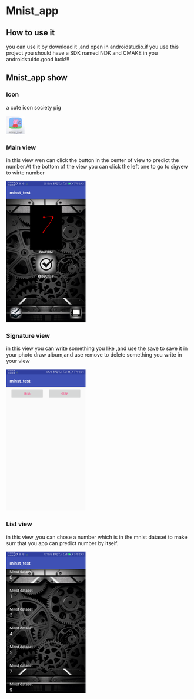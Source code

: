 # Mnist_app
## How to use it
 you can use it by download it ,and open in androidstudio.if you use this project you should have a SDK named NDK and CMAKE
 in  you androidstuido.good luck!!!
 ## Mnist_app show
 ### Icon
 a cute icon society pig
 
 <img src="https://github.com/ruoyuGao/minst_app_android/blob/master/icon.png" width="50" height="50" alt="图片加载失败时，显示这段字"/>
 
 ### Main view
 in this view wen can click the button in the center of view to predict the number.At the bottom of the view you can click the left one to go to sigvew to wirte number
 
<img src="https://github.com/ruoyuGao/minst_app_android/blob/master/predict_show.png" width="216" height="384" alt="图片加载失败时，显示这段字"/>

### Signature view
in this view you can write something you like ,and use the save to save it in your photo draw album,and use remove to delete
something you write in your view

<img src="https://github.com/ruoyuGao/minst_app_android/blob/master/sigview.png" width="216" height="384" alt="图片加载失败时，显示这段字"/>

### List view
in this view ,you can chose a number which is in the mnist dataset to make surr that you app can predict number by itself.

<img src="https://github.com/ruoyuGao/minst_app_android/blob/master/album.png" width="216" height="384" alt="图片加载失败时，显示这段字"/>
